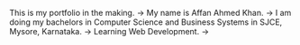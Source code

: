 This is my portfolio in the making.
-> My name is Affan Ahmed Khan.
-> I am doing my bachelors in Computer Science and Business Systems in   SJCE, Mysore, Karnataka.
-> Learning Web Development.
-> 
